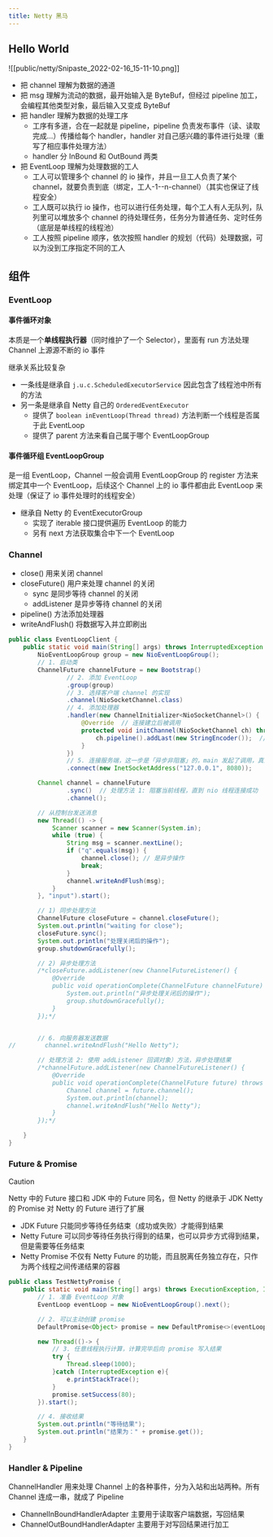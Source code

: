 ```yaml
---
title: Netty 黑马
---
```


## Hello World

![[public/netty/Snipaste_2022-02-16_15-11-10.png]]

- 把 channel 理解为数据的通道
- 把 msg 理解为流动的数据，最开始输入是 ByteBuf，但经过 pipeline 加工，会编程其他类型对象，最后输入又变成 ByteBuf
- 把 handler 理解为数据的处理工序
    - 工序有多道，合在一起就是 pipeline，pipeline 负责发布事件（读、读取完成…）传播给每个 handler，handler 对自己感兴趣的事件进行处理（重写了相应事件处理方法）
    - handler 分 InBound 和 OutBound 两类
- 把 EventLoop 理解为处理数据的工人
    - 工人可以管理多个 channel 的 io 操作，并且一旦工人负责了某个 channel，就要负责到底（绑定，工人-1--n-channel）（其实也保证了线程安全）
    - 工人既可以执行 io 操作，也可以进行任务处理，每个工人有人无队列，队列里可以堆放多个 channel 的待处理任务，任务分为普通任务、定时任务（底层是单线程的线程池）
    - 工人按照 pipeline 顺序，依次按照 handler 的规划（代码）处理数据，可以为没到工序指定不同的工人

## 组件

### EventLoop 

#### 事件循环对象

本质是一个**单线程执行器**（同时维护了一个 Selector），里面有 run 方法处理 Channel 上源源不断的 io 事件

继承关系比较复杂

- 一条线是继承自 `j.u.c.ScheduledExecutorService` 因此包含了线程池中所有的方法
- 另一条是继承自 Netty 自己的 `OrderedEventExecutor`
    - 提供了 `boolean inEventLoop(Thread thread)` 方法判断一个线程是否属于此 EventLoop
    - 提供了 parent 方法来看自己属于哪个 EventLoopGroup

#### 事件循环组 EventLoopGroup

是一组 EventLoop，Channel 一般会调用 EventLoopGroup 的 register 方法来绑定其中一个 EventLoop，后续这个 Channel 上的 io 事件都由此 EventLoop 来处理（保证了 io 事件处理时的线程安全）

- 继承自 Netty 的 EventExecutorGroup
    - 实现了 iterable 接口提供遍历 EventLoop 的能力
    - 另有 next 方法获取集合中下一个 EventLoop

### Channel

- close() 用来关闭 channel
- closeFuture() 用户来处理 channel 的关闭
    - sync 是同步等待 channel 的关闭
    - addListener 是异步等待 channel 的关闭
- pipeline() 方法添加处理器
- writeAndFlush() 将数据写入并立即刷出

```java
public class EventLoopClient {
    public static void main(String[] args) throws InterruptedException {
        NioEventLoopGroup group = new NioEventLoopGroup();
        // 1. 启动类
        ChannelFuture channelFuture = new Bootstrap()
                // 2. 添加 EventLoop
                .group(group)
                // 3. 选择客户端 channel 的实现
                .channel(NioSocketChannel.class)
                // 4. 添加处理器
                .handler(new ChannelInitializer<NioSocketChannel>() {
                    @Override  // 连接建立后被调用
                    protected void initChannel(NioSocketChannel ch) throws Exception {
                        ch.pipeline().addLast(new StringEncoder());  // 将字符串转换为字节数组
                    }
                })
                // 5. 连接服务端，这一步是「异步非阻塞」的，main 发起了调用，真正执行 connect 的是 nio 线程
                .connect(new InetSocketAddress("127.0.0.1", 8080));

        Channel channel = channelFuture
                .sync()  // 处理方法 1: 阻塞当前线程，直到 nio 线程连接成功
                .channel();

        // 从控制台发送消息
        new Thread(() -> {
            Scanner scanner = new Scanner(System.in);
            while (true) {
                String msg = scanner.nextLine();
                if ("q".equals(msg)) {
                    channel.close(); // 是异步操作
                    break;
                }
                channel.writeAndFlush(msg);
            }
        }, "input").start();

        // 1) 同步处理方法
        ChannelFuture closeFuture = channel.closeFuture();
        System.out.println("waiting for close");
        closeFuture.sync();
        System.out.println("处理关闭后的操作");
        group.shutdownGracefully();

        // 2) 异步处理方法
        /*closeFuture.addListener(new ChannelFutureListener() {
            @Override
            public void operationComplete(ChannelFuture channelFuture) throws Exception {
                System.out.println("异步处理关闭后的操作");
                group.shutdownGracefully();
            }
        });*/


        // 6. 向服务器发送数据
//        channel.writeAndFlush("Hello Netty");

        // 处理方法 2: 使用 addListener 回调对象）方法，异步处理结果
        /*channelFuture.addListener(new ChannelFutureListener() {
            @Override
            public void operationComplete(ChannelFuture future) throws Exception {
                Channel channel = future.channel();
                System.out.println(channel);
                channel.writeAndFlush("Hello Netty");
            }
        });*/

    }
}
```
### Future & Promise

> [!caution]
> Netty 中的 Future 接口和 JDK 中的 Future 同名，但 Netty 的继承于 JDK
> Netty 的 Promise 对 Netty 的 Future 进行了扩展
> - JDK Future 只能同步等待任务结束（成功或失败）才能得到结果
> - Netty Future 可以同步等待任务执行得到的结果，也可以异步方式得到结果，但是需要等任务结束
> - Netty Promise 不仅有 Netty Future 的功能，而且脱离任务独立存在，只作为两个线程之间传递结果的容器

```java
public class TestNettyPromise {
    public static void main(String[] args) throws ExecutionException, InterruptedException {
        // 1. 准备 EventLoop 对象
        EventLoop eventLoop = new NioEventLoopGroup().next();

        // 2. 可以主动创建 promise
        DefaultPromise<Object> promise = new DefaultPromise<>(eventLoop);

        new Thread(()-> {
            // 3. 任意线程执行计算，计算完毕后向 promise 写入结果
            try {
                Thread.sleep(1000);
            }catch (InterruptedException e){
                e.printStackTrace();
            }
            promise.setSuccess(80);
        }).start();

        // 4. 接收结果
        System.out.println("等待结果");
        System.out.println("结果为：" + promise.get());
    }
}
```

### Handler & Pipeline

ChannelHandler 用来处理 Channel 上的各种事件，分为入站和出站两种。所有 Channel 连成一串，就成了 Pipeline

- ChannelInBoundHandlerAdapter 主要用于读取客户端数据，写回结果
- ChannelOutBoundHandlerAdapter 主要用于对写回结果进行加工


